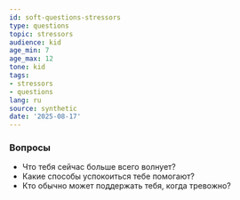 ```yaml
---
id: soft-questions-stressors
type: questions
topic: stressors
audience: kid
age_min: 7
age_max: 12
tone: kid
tags:
- stressors
- questions
lang: ru
source: synthetic
date: '2025-08-17'
---
```

### Вопросы
- Что тебя сейчас больше всего волнует?
- Какие способы успокоиться тебе помогают?
- Кто обычно может поддержать тебя, когда тревожно?
